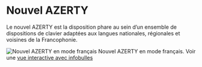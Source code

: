 # Nouvel AZERTY

Le nouvel AZERTY est la disposition phare au sein d’un ensemble de dispositions de clavier adaptées aux langues nationales, régionales et voisines de la Francophonie.

![Nouvel AZERTY en mode français](https://dispoclavier.com/img/nouvel-azerty.png)
Nouvel AZERTY en mode français.
Voir une [vue interactive avec infobulles](https://dispoclavier.com/nouvel-azerty/#nouvel-azerty)
